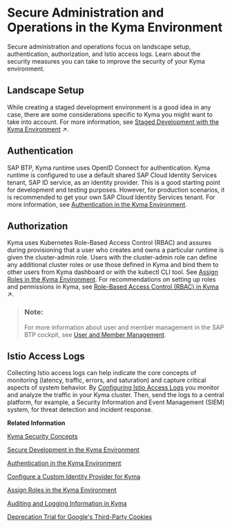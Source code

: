<!-- loioa22ef28e21984788b12120254efa2996 -->

# Secure Administration and Operations in the Kyma Environment

Secure administration and operations focus on landscape setup, authentication, authorization, and Istio access logs. Learn about the security measures you can take to improve the security of your Kyma environment.



<a name="loioa22ef28e21984788b12120254efa2996__section_gyr_dv3_ybc"/>

## Landscape Setup

While creating a staged development environment is a good idea in any case, there are some considerations specific to Kyma you might want to take into account. For more information, see [Staged Development with the Kyma Environment](https://help.sap.com/viewer/df50977d8bfa4c9a8a063ddb37113c43/Cloud/en-US/ec8a269c4312416dbb83deb9e5b6bc5b.html "While creating a staged development environment is a good idea in any case, there are some considerations specific to Kyma you might want to take into account.") :arrow_upper_right:.



<a name="loioa22ef28e21984788b12120254efa2996__section_jfc_gw3_ybc"/>

## Authentication

SAP BTP, Kyma runtime uses OpenID Connect for authentication. Kyma runtime is configured to use a default shared SAP Cloud Identity Services tenant, SAP ID service, as an identity provider. This is a good starting point for development and testing purposes. However, for production scenarios, it is recommended to get your own SAP Cloud Identity Services tenant. For more information, see [Authentication in the Kyma Environment](authentication-in-the-kyma-environment-85200d8.md).



<a name="loioa22ef28e21984788b12120254efa2996__section_a1y_j1j_ybc"/>

## Authorization

Kyma uses Kubernetes Role-Based Access Control \(RBAC\) and assures during provisioning that a user who creates and owns a particular runtime is given the cluster-admin role. Users with the cluster-admin role can define any additional cluster roles or use those defined in Kyma and bind them to other users from Kyma dashboard or with the kubectl CLI tool. See [Assign Roles in the Kyma Environment](assign-roles-in-the-kyma-environment-148ae38.md). For recommendations on setting up roles and permissions in Kyma, see [Role-Based Access Control (RBAC) in Kyma](https://help.sap.com/viewer/df50977d8bfa4c9a8a063ddb37113c43/Cloud/en-US/bb31080fd0474d38a050e32a7a7ed629.html "Assigning permissions in Kyma is based on the Kubernetes role-based access control (RBAC). It’s recommended that you start with separating the developers and operators of a cluster. Later, you can refine the role concept as required.") :arrow_upper_right:.

> ### Note:  
> For more information about user and member management in the SAP BTP cockpit, see [User and Member Management](../10-concepts/user-and-member-management-cc1c676.md).



<a name="loioa22ef28e21984788b12120254efa2996__section_bmw_h2j_ybc"/>

## Istio Access Logs

Collecting Istio access logs can help indicate the core concepts of monitoring \(latency, traffic, errors, and saturation\) and capture critical aspects of system behavior. By [Configuring Istio Access Logs](../30-development/configuring-istio-access-logs-d3f20b6.md) you monitor and analyze the traffic in your Kyma cluster. Then, send the logs to a central platform, for example, a Security Information and Event Management \(SIEM\) system, for threat detection and incident response.

**Related Information**  


[Kyma Security Concepts](kyma-security-concepts-dbf4503.md "SAP BTP, Kyma runtime takes various security measures regarding your cluster and its underlying infrastructure. Benefit from the security setup that SAP BTP, Kyma runtime provides.")

[Secure Development in the Kyma Environment](secure-development-in-the-kyma-environment-ff51a32.md "Secure development focuses on Pod security, network traffic restriction, Istio sidecar proxy injection, and workload exposure. Learn about the security measures you can take to improve the security of your Kyma environment .")

[Authentication in the Kyma Environment](authentication-in-the-kyma-environment-85200d8.md "To authenticate in the Kyma environment, you can either use the default identity provider (IdP) or set up a custom identity provider.")

[Configure a Custom Identity Provider for Kyma](configure-a-custom-identity-provider-for-kyma-67bcc6e.md "Enable the Kyma environment with a custom identity provider (IdP).")

[Assign Roles in the Kyma Environment](assign-roles-in-the-kyma-environment-148ae38.md "Kyma uses roles to manage access within the cluster, which give the assigned users the permissions suitable for their purposes.")

[Auditing and Logging Information in Kyma](auditing-and-logging-information-in-kyma-935e241.md "Kyma runtime collects audit and application logs.")

[Deprecation Trial for Google's Third-Party Cookies](deprecation-trial-for-google-s-third-party-cookies-d3eb18d.md)


